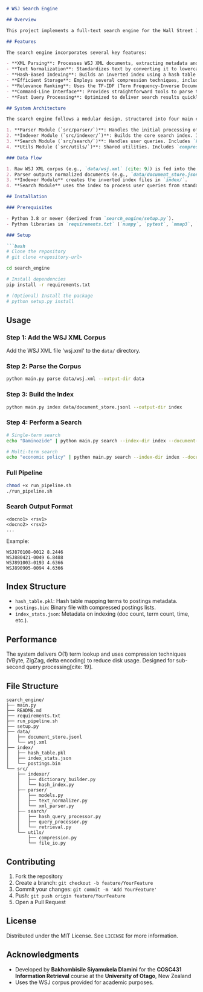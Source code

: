 ```markdown
# WSJ Search Engine

## Overview

This project implements a full-text search engine for the Wall Street Journal (WSJ) corpus, developed for the COSC431 Information Retrieval course at the University of Otago[cite: 32]. It features robust XML parsing capable of handling potentially malformed files[cite: 14], text normalization, efficient hash-based indexing with compression, and relevance-ranked query processing using TF-IDF[cite: 22]. The system is designed for modularity, separating concerns between parsing, indexing, and search functionalities, and aims to meet sub-second query performance requirements[cite: 19].

## Features

The search engine incorporates several key features:

- **XML Parsing**: Processes WSJ XML documents, extracting metadata and content[cite: 12]. It is specifically designed to handle real-world, potentially non-well-formed XML data gracefully[cite: 14].
- **Text Normalization**: Standardizes text by converting it to lowercase, removing punctuation, replacing common HTML entities, handling hyphens consistently, and tokenizing the content into individual terms (derived from `search_engine/src/parser/text_normalizer.py`). Note that the current implementation does not perform stemming or stopword removal.
- **Hash-Based Indexing**: Builds an inverted index using a hash table structure[cite: 16]. This allows for fast term lookups, typically achieving O(1) average time complexity (derived from `search_engine/src/indexer/hash_index.py`).
- **Efficient Storage**: Employs several compression techniques, including VByte, ZigZag encoding, delta encoding for document numbers, and prefix compression. These methods significantly reduce the storage space required for the index files (derived from `search_engine/src/utils/compression.py`).
- **Relevance Ranking**: Uses the TF-IDF (Term Frequency-Inverse Document Frequency) weighting scheme to rank documents[cite: 22]. It applies logarithmic normalization to the term frequency component for scoring (derived from `search_engine/src/search/hash_query_processor.py`).
- **Command-Line Interface**: Provides straightforward tools to parse the source XML corpus, build the search index, and perform search queries (derived from `search_engine/main.py`).
- **Fast Query Processing**: Optimized to deliver search results quickly, aiming for sub-second performance per query as required[cite: 19]. It reads queries from standard input [cite: 17] and writes the ranked results to standard output[cite: 25].

## System Architecture

The search engine follows a modular design, structured into four main components:

1. **Parser Module (`src/parser/`)**: Handles the initial processing of the WSJ XML corpus. Includes `xml_parser.py` for parsing, `text_normalizer.py` for cleaning and standardizing the text, and `models.py` for defining the `Document` data structure.
2. **Indexer Module (`src/indexer/`)**: Builds the core search index. Includes `hash_index.py` (hash-based inverted index structure), `dictionary_builder.py` (creates term dictionary and postings lists), and uses Python's `pickle` and custom binary formats.
3. **Search Module (`src/search/`)**: Handles user queries. Includes `hash_query_processor.py` (query input, lookup, scoring), and `retrieval.py` (search orchestration).
4. **Utils Module (`src/utils/`)**: Shared utilities. Includes `compression.py` (compression methods) and `file_io.py` (file read/write functions).

### Data Flow

1. Raw WSJ XML corpus (e.g., `data/wsj.xml` [cite: 9]) is fed into the **Parser Module**.
2. Parser outputs normalized documents (e.g., `data/document_store.jsonl`).
3. **Indexer Module** creates the inverted index files in `index/`.
4. **Search Module** uses the index to process user queries from standard input and outputs ranked document results.

## Installation

### Prerequisites

- Python 3.8 or newer (derived from `search_engine/setup.py`).
- Python libraries in `requirements.txt` (`numpy`, `pytest`, `mmap3`, `cython` [cite: 1]).

### Setup

```bash
# Clone the repository
# git clone <repository-url>

cd search_engine

# Install dependencies
pip install -r requirements.txt

# (Optional) Install the package
# python setup.py install
```

## Usage

### Step 1: Add the WSJ XML Corpus
Add the WSJ XML file 'wsj.xml' to the `data/` directory. 

### Step 2: Parse the Corpus
```bash
python main.py parse data/wsj.xml --output-dir data
```

### Step 3: Build the Index
```bash
python main.py index data/document_store.jsonl --output-dir index
```

### Step 4: Perform a Search
```bash
# Single-term search
echo "Daminozide" | python main.py search --index-dir index --document-store data/document_store.jsonl

# Multi-term search
echo "economic policy" | python main.py search --index-dir index --document-store data/document_store.jsonl
```

### Full Pipeline
```bash
chmod +x run_pipeline.sh
./run_pipeline.sh
```

### Search Output Format

```
<docno1> <rsv1>
<docno2> <rsv2>
...
```

Example:
```
WSJ870108-0012 8.2446
WSJ880421-0049 6.8488
WSJ891003-0193 4.6366
WSJ890905-0094 4.6366
```

## Index Structure

- `hash_table.pkl`: Hash table mapping terms to postings metadata.
- `postings.bin`: Binary file with compressed postings lists.
- `index_stats.json`: Metadata on indexing (doc count, term count, time, etc.).

## Performance

The system delivers O(1) term lookup and uses compression techniques (VByte, ZigZag, delta encoding) to reduce disk usage. Designed for sub-second query processing[cite: 19].

## File Structure

```
search_engine/
├── main.py
├── README.md
├── requirements.txt
├── run_pipeline.sh
├── setup.py
├── data/
│   ├── document_store.jsonl
│   └── wsj.xml
├── index/
│   ├── hash_table.pkl
│   ├── index_stats.json
│   └── postings.bin
└── src/
    ├── indexer/
    │   ├── dictionary_builder.py
    │   └── hash_index.py
    ├── parser/
    │   ├── models.py
    │   ├── text_normalizer.py
    │   └── xml_parser.py
    ├── search/
    │   ├── hash_query_processor.py
    │   ├── query_processor.py
    │   └── retrieval.py
    └── utils/
        ├── compression.py
        └── file_io.py
```

## Contributing

1. Fork the repository
2. Create a branch: `git checkout -b feature/YourFeature`
3. Commit your changes: `git commit -m 'Add YourFeature'`
4. Push: `git push origin feature/YourFeature`
5. Open a Pull Request

## License

Distributed under the MIT License. See `LICENSE` for more information.

## Acknowledgments

- Developed by **Bakhombisile Siyamukela Dlamini** for the **COSC431 Information Retrieval** course at the **University of Otago**, New Zealand
- Uses the WSJ corpus provided for academic purposes.
```


